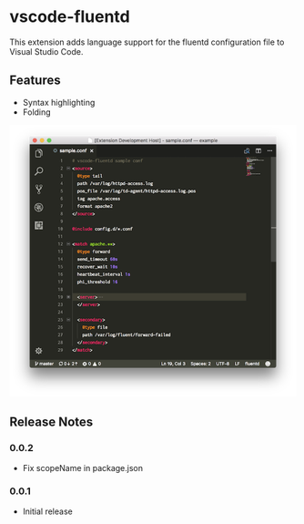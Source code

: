 # vscode-fluentd

This extension adds language support for the fluentd configuration file to Visual Studio Code.

## Features

* Syntax highlighting
* Folding

![screenshot](./images/screenshot.png)

## Release Notes

### 0.0.2
* Fix scopeName in package.json

### 0.0.1
* Initial release
